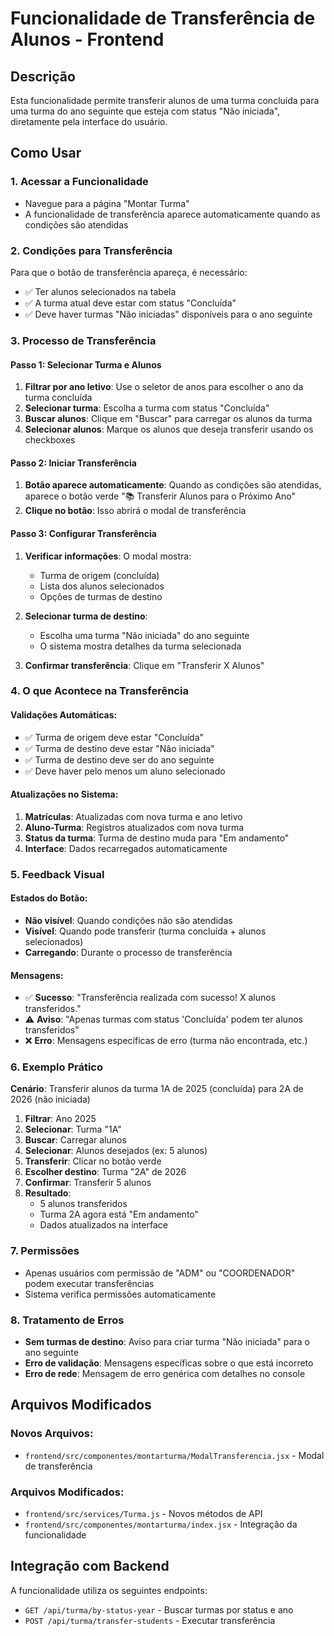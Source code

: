 # Funcionalidade de Transferência de Alunos - Frontend

## Descrição
Esta funcionalidade permite transferir alunos de uma turma concluída para uma turma do ano seguinte que esteja com status "Não iniciada", diretamente pela interface do usuário.

## Como Usar

### 1. Acessar a Funcionalidade
- Navegue para a página "Montar Turma"
- A funcionalidade de transferência aparece automaticamente quando as condições são atendidas

### 2. Condições para Transferência
Para que o botão de transferência apareça, é necessário:
- ✅ Ter alunos selecionados na tabela
- ✅ A turma atual deve estar com status "Concluída"
- ✅ Deve haver turmas "Não iniciadas" disponíveis para o ano seguinte

### 3. Processo de Transferência

#### Passo 1: Selecionar Turma e Alunos
1. **Filtrar por ano letivo**: Use o seletor de anos para escolher o ano da turma concluída
2. **Selecionar turma**: Escolha a turma com status "Concluída"
3. **Buscar alunos**: Clique em "Buscar" para carregar os alunos da turma
4. **Selecionar alunos**: Marque os alunos que deseja transferir usando os checkboxes

#### Passo 2: Iniciar Transferência
1. **Botão aparece automaticamente**: Quando as condições são atendidas, aparece o botão verde "📚 Transferir Alunos para o Próximo Ano"
2. **Clique no botão**: Isso abrirá o modal de transferência

#### Passo 3: Configurar Transferência
1. **Verificar informações**: O modal mostra:
   - Turma de origem (concluída)
   - Lista dos alunos selecionados
   - Opções de turmas de destino

2. **Selecionar turma de destino**:
   - Escolha uma turma "Não iniciada" do ano seguinte
   - O sistema mostra detalhes da turma selecionada

3. **Confirmar transferência**: Clique em "Transferir X Alunos"

### 4. O que Acontece na Transferência

#### Validações Automáticas:
- ✅ Turma de origem deve estar "Concluída"
- ✅ Turma de destino deve estar "Não iniciada"
- ✅ Turma de destino deve ser do ano seguinte
- ✅ Deve haver pelo menos um aluno selecionado

#### Atualizações no Sistema:
1. **Matrículas**: Atualizadas com nova turma e ano letivo
2. **Aluno-Turma**: Registros atualizados com nova turma
3. **Status da turma**: Turma de destino muda para "Em andamento"
4. **Interface**: Dados recarregados automaticamente

### 5. Feedback Visual

#### Estados do Botão:
- **Não visível**: Quando condições não são atendidas
- **Visível**: Quando pode transferir (turma concluída + alunos selecionados)
- **Carregando**: Durante o processo de transferência

#### Mensagens:
- ✅ **Sucesso**: "Transferência realizada com sucesso! X alunos transferidos."
- ⚠️ **Aviso**: "Apenas turmas com status 'Concluída' podem ter alunos transferidos"
- ❌ **Erro**: Mensagens específicas de erro (turma não encontrada, etc.)

### 6. Exemplo Prático

**Cenário**: Transferir alunos da turma 1A de 2025 (concluída) para 2A de 2026 (não iniciada)

1. **Filtrar**: Ano 2025
2. **Selecionar**: Turma "1A"
3. **Buscar**: Carregar alunos
4. **Selecionar**: Alunos desejados (ex: 5 alunos)
5. **Transferir**: Clicar no botão verde
6. **Escolher destino**: Turma "2A" de 2026
7. **Confirmar**: Transferir 5 alunos
8. **Resultado**:
   - 5 alunos transferidos
   - Turma 2A agora está "Em andamento"
   - Dados atualizados na interface

### 7. Permissões
- Apenas usuários com permissão de "ADM" ou "COORDENADOR" podem executar transferências
- Sistema verifica permissões automaticamente

### 8. Tratamento de Erros
- **Sem turmas de destino**: Aviso para criar turma "Não iniciada" para o ano seguinte
- **Erro de validação**: Mensagens específicas sobre o que está incorreto
- **Erro de rede**: Mensagem de erro genérica com detalhes no console

## Arquivos Modificados

### Novos Arquivos:
- `frontend/src/componentes/montarturma/ModalTransferencia.jsx` - Modal de transferência

### Arquivos Modificados:
- `frontend/src/services/Turma.js` - Novos métodos de API
- `frontend/src/componentes/montarturma/index.jsx` - Integração da funcionalidade

## Integração com Backend
A funcionalidade utiliza os seguintes endpoints:
- `GET /api/turma/by-status-year` - Buscar turmas por status e ano
- `POST /api/turma/transfer-students` - Executar transferência
